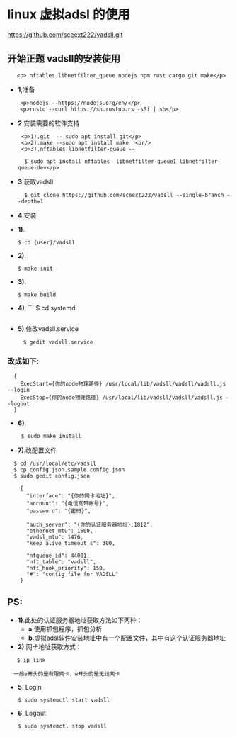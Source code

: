 <h1>linux 虚拟adsl 的使用 </h1>

  https://github.com/sceext222/vadsll.git 


## 开始正题 vadsll的安装使用 ##

```
   <p> nftables libnetfilter_queue nodejs npm rust cargo git make</p>
```


+ **1**,准备
```
	<p>nodejs --https://nodejs.org/en/</p>
  	<p>rustc --curl https://sh.rustup.rs -sSf | sh</p>
```

+ **2**.安装需要的软件支持
  ```
   <p>1).git  -- sudo apt install git</p>
   <p>2).make --sudo apt install make  <br/>
   <p>3).nftables libnetfilter-queue -- 

	$ sudo apt install nftables  libnetfilter-queue1 libnetfilter-queue-dev</p>
  ```

+ **3**.获取vadsll 
  ```
    $ git clone https://github.com/sceext222/vadsll --single-branch --depth=1
  ```

+ **4**.安装
+ **1)**. 
	```
	$ cd {user}/vadsll
	```
+ **2)**. 
	```
	$ make init
	```
+ **3)**. 
	```
	$ make build
	``` 
+ **4)**. ```
	$ cd systemd
	```
+ **5)**.修改vadsll.service
```
     $ gedit vadsll.service
```

 ### 改成如下: ###

```
  {
    ExecStart={你的node物理路径} /usr/local/lib/vadsll/vadsll/vadsll.js --login
    ExecStop={你的node物理路径} /usr/local/lib/vadsll/vadsll/vadsll.js --logout
  }
```

+ **6)**.
	```
	 $ sudo make install 
	```

+ **7)**.改配置文件

```
  $ cd /usr/local/etc/vadsll
  $ cp config.json.sample config.json
  $ sudo gedit config.json

    {
      "interface": "{你的网卡地址}",
      "account": "{电信宽带帐号}",
      "password": "{密码}",

      "auth_server": "{你的认证服务器地址}:1812",
      "ethernet_mtu": 1500,
      "vadsl_mtu": 1476,
      "keep_alive_timeout_s": 300,

      "nfqueue_id": 44001,
      "nft_table": "vadsll",
      "nft_hook_priority": 150,
      "#": "config file for VADSLL"
    }
```

## PS: ##

+ **1)**.此处的认证服务器地址获取方法如下两种：
  + **a**.使用抓包程序，抓包分析
  + **b**.虚拟adsl软件安装地址中有一个配置文件，其中有这个认证服务器地址
+ **2)**.网卡地址获取方式：
```
   $ ip link

  一般e开头的是有限网卡，w开头的是无线网卡
```
+ **5**. Login

  ```
  $ sudo systemctl start vadsll
  ```

+ **6**. Logout

  ```
  $ sudo systemctl stop vadsll
  ```
